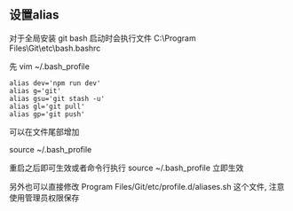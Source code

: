 ## 设置alias

对于全局安装 git bash 启动时会执行文件 C:\Program Files\Git\etc\bash.bashrc

先 vim ~/.bash_profile

```
alias dev='npm run dev'
alias g='git'
alias gsu='git stash -u'
alias gl='git pull'
alias gp='git push'
```

可以在文件尾部增加

source ~/.bash_profile

重启之后即可生效或者命令行执行 source ~/.bash_profile 立即生效

另外也可以直接修改 Program Files/Git/etc/profile.d/aliases.sh 这个文件, 注意使用管理员权限保存
